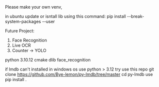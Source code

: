 Please make your own venv, 

in ubuntu update or isntall lib using this command:
pip install --break-system-packages --user <package name>

Future Project:

1. Face Recognition
2. Live OCR
3. Counter -> YOLO

python 3.10.12
cmake
dlib
face_recognition

if lmdb can't installed in windows os use python > 3.12 try use this repo
git clone https://github.com/Bye-lemon/py-lmdb/tree/master
cd py-lmdb 
use pip install .
